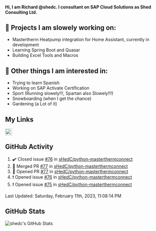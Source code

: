 #### Hi, I am Richard @shedc. I consultant on SAP Cloud Solutions as Shed Consulting Ltd.

## 👋 Projects I am slowely working on:
- Mastertherm Heatpump integration for Home Assistant, currently in development
- Learning Spring Boot and Quasar
- Building Excel Tools and Macros

## 👀 Other things I am interested in:
- Trying to learn Spanish
- Working on SAP Activate Certification
- Sport (Running slowely!!!, Spartan also Slowely!!!)
- Snowboarding (when I get the chance)
- Gardening (a Lot of it)

## My Links
[<img align="left" alt="shedc | LinkedIn" width="22px" src="https://cdn.jsdelivr.net/npm/simple-icons@v3/icons/linkedin.svg" />][linkedin]

<br/>

## GitHub Activity
<!--RECENT_ACTIVITY:start-->
1. ✔️ Closed issue [#76](https://github.com/sHedC/python-masterthermconnect/issues/76) in [sHedC/python-masterthermconnect](https://github.com/sHedC/python-masterthermconnect)
2. 🎉 Merged PR [#77](https://github.com/sHedC/python-masterthermconnect/pull/77) in [sHedC/python-masterthermconnect](https://github.com/sHedC/python-masterthermconnect)
3. 💪 Opened PR [#77](https://github.com/sHedC/python-masterthermconnect/pull/77) in [sHedC/python-masterthermconnect](https://github.com/sHedC/python-masterthermconnect)
4. ❗️ Opened issue [#76](https://github.com/sHedC/python-masterthermconnect/issues/76) in [sHedC/python-masterthermconnect](https://github.com/sHedC/python-masterthermconnect)
5. ❗️ Opened issue [#75](https://github.com/sHedC/python-masterthermconnect/issues/75) in [sHedC/python-masterthermconnect](https://github.com/sHedC/python-masterthermconnect)
<!--RECENT_ACTIVITY:end-->
<!--RECENT_ACTIVITY:last_update-->
Last Updated: Saturday, February 11th, 2023, 11:08:14 PM
<!--RECENT_ACTIVITY:last_update_end-->

## GitHub Stats
<img align="left" alt="shedc's GitHub Stats" src="https://github-readme-stats.vercel.app/api?username=shedc&show_icons=true&hide_title=true" />

[linkedin]: https://www.linkedin.com/in/richard-holmes-3314251/
